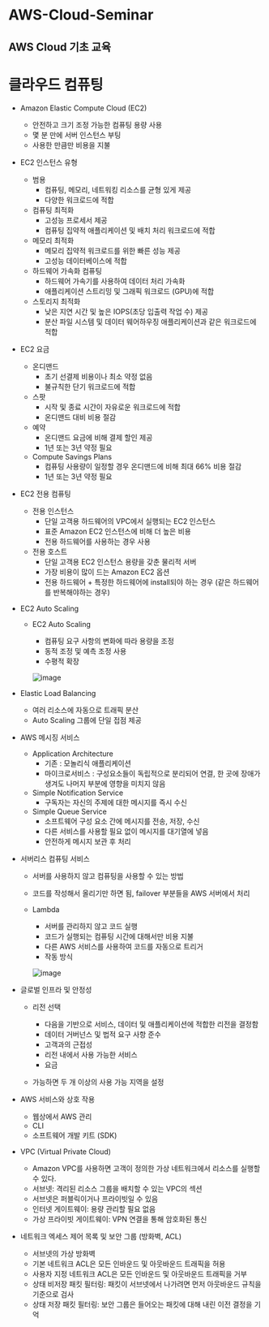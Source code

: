 AWS-Cloud-Seminar
=================
AWS Cloud 기초 교육
-------------------

# 클라우드 컴퓨팅
* Amazon Elastic Compute Cloud (EC2)
  - 안전하고 크기 조정 가능한 컴퓨팅 용량 사용
  - 몇 분 만에 서버 인스턴스 부팅
  - 사용한 만큼만 비용을 지불
* EC2 인스턴스 유형
  - 범용
    + 컴퓨팅, 메모리, 네트워킹 리소스를 균형 있게 제공
    + 다양한 워크로드에 적합
  - 컴퓨팅 최적화
    + 고성능 프로세서 제공
    + 컴퓨팅 집약적 애플리케이션 및 배치 처리 워크로드에 적합
  - 메모리 최적화
    + 메모리 집약적 워크로드를 위한 빠른 성능 제공
    + 고성능 데이터베이스에 적합
  - 하드웨어 가속화 컴퓨팅
    + 하드웨어 가속기를 사용하여 데이터 처리 가속화
    + 애플리케이션 스트리밍 및 그래픽 워크로드 (GPU)에 적합
  - 스토리지 최적화
    + 낮은 지연 시간 및 높은 IOPS(초당 입출력 작업 수) 제공
    + 분산 파일 시스템 및 데이터 웨어하우징 애플리케이션과 같은 워크로드에 적합
* EC2 요금
  - 온디맨드
    + 초기 선결제 비용이나 최소 약정 없음
    + 불규칙한 단기 워크로드에 적합
  - 스팟
    + 시작 및 종료 시간이 자유로운 워크로드에 적합
    + 온디맨드 대비 비용 절감
  - 예약
    + 온디맨드 요금에 비해 결제 할인 제공
    + 1년 또는 3년 약정 필요
  - Compute Savings Plans
    + 컴퓨팅 사용량이 일정할 경우 온디맨드에 비해 최대 66% 비용 절감
    + 1년 또는 3년 약정 필요
  
* EC2 전용 컴퓨팅
  - 전용 인스턴스
    + 단일 고객용 하드웨어의 VPC에서 실행되는 EC2 인스턴스
    + 표준 Amazon EC2 인스턴스에 비해 더 높은 비용
    + 전용 하드웨어를 사용하는 경우 사용
  - 전용 호스트
    + 단일 고객용 EC2 인스턴스 용량을 갖춘 물리적 서버
    + 가장 비용이 많이 드는 Amazon EC2 옵션
    + 전용 하드웨어 \+ 특정한 하드웨어에 install되야 하는 경우 (같은 하드웨어를 반복해야하는 경우)
    
* EC2 Auto Scaling
  - EC2 Auto Scaling
    + 컴퓨팅 요구 사항의 변화에 따라 용량을 조정
    + 동적 조정 및 예측 조정 사용
    + 수평적 확장

    ![image](https://user-images.githubusercontent.com/59719632/160509366-9f0ec9d7-b41b-4d01-aa64-18da5599bac0.png)

* Elastic Load Balancing
  - 여러 리소스에 자동으로 트래픽 분산
  - Auto Scaling 그룹에 단일 접점 제공
  
* AWS 메시징 서비스
  - Application Architecture
    + 기존 : 모놀리식 애플리케이션
    + 마이크로서비스 : 구성요소들이 독립적으로 분리되어 연결, 한 곳에 장애가 생겨도 나머지 부분에 영향을 미치지 않음
  - Simple Notification Service
    + 구독자는 자신의 주제에 대한 메시지를 즉시 수신
  - Simple Queue Service
    + 소프트웨어 구성 요소 간에 메시지를 전송, 저장, 수신
    + 다른 서비스를 사용할 필요 없이 메시지를 대기열에 넣음
    + 안전하게 메시지 보관 후 처리
* 서버리스 컴퓨팅 서비스
  - 서버를 사용하지 않고 컴퓨팅을 사용할 수 있는 방법
  - 코드를 작성해서 올리기만 하면 됨, failover 부분들을 AWS 서버에서 처리
  - Lambda
    + 서버를 관리하지 않고 코드 실행
    + 코드가 실행되는 컴퓨팅 시간에 대해서만 비용 지불
    + 다른 AWS 서비스를 사용하여 코드를 자동으로 트리거
    + 작동 방식
    
    ![image](https://user-images.githubusercontent.com/59719632/160511440-175ec28e-2b19-4e8f-883f-6e0ccf57dbea.png)
    
* 글로벌 인프라 및 안정성
  - 리전 선택
    + 다음을 기반으로 서비스, 데이터 및 애플리케이션에 적합한 리전을 결정함
    + 데이터 거버넌스 및 법적 요구 사항 준수
    + 고객과의 근접성
    + 리전 내에서 사용 가능한 서비스
    + 요금
    
  - 가능하면 두 개 이상의 사용 가능 지역을 설정

* AWS 서비스와 상호 작용
  - 웹상에서 AWS 관리
  - CLI
  - 소프트웨어 개발 키트 (SDK)
  

* VPC (Virtual Private Cloud)
  - Amazon VPC를 사용하면 고객이 정의한 가상 네트워크에서 리소스를 실행할 수 있다.
  - 서브넷: 격리된 리소스 그룹을 배치할 수 있는 VPC의 섹션
  - 서브넷은 퍼블릭이거나 프라이빗일 수 있음
  - 인터넷 게이트웨이: 용량 관리할 필요 없음
  - 가상 프라이빗 게이트웨이: VPN 연결을 통해 암호화된 통신
  
* 네트워크 엑세스 제어 목록 및 보안 그룹 (방화벽, ACL)
  - 서브넷의 가상 방화벽
  - 기본 네트워크 ACL은 모든 인바운드 및 아웃바운드 트래픽을 허용
  - 사용자 지정 네트워크 ACL은 모든 인바운드 및 아웃바운드 트래픽을 거부
  - 상태 비저장 패킷 필터링: 패킷이 서브넷에서 나가려면 먼저 아웃바운드 규칙을 기준으로 검사
  - 상태 저장 패킷 필터링: 보안 그룹은 들어오는 패킷에 대해 내린 이전 결정을 기억


    
    
    
